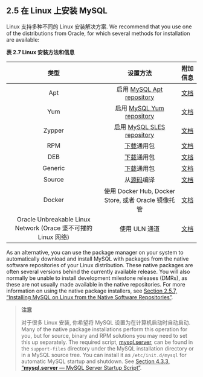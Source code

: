 ## 2.5 在 Linux 上安装 MySQL

Linux 支持多种不同的 Linux 安装解决方案. We recommend that you use one of the distributions from Oracle, for which several methods for installation are available:

**表 2.7 Linux 安装方法和信息**

| 类型 | 设置方法 | 附加信息 |
|:---:|:---:|:---:|
| Apt | 启用 [MySQL Apt repository](https://dev.mysql.com/downloads/repo/apt/) | [文档](https://dev.mysql.com/doc/refman/8.0/en/linux-installation-apt-repo.html) |
| Yum | 启用 [MySQL Yum repository](https://dev.mysql.com/downloads/repo/yum/) | [文档](https://dev.mysql.com/doc/refman/8.0/en/linux-installation-yum-repo.html) |
| Zypper | 启用 [MySQL SLES repository](https://dev.mysql.com/downloads/repo/suse/) | [文档](https://dev.mysql.com/doc/refman/8.0/en/linux-installation-sles-repo.html) |
| RPM | [下载](https://dev.mysql.com/downloads/mysql/)通用包 | [文档](https://dev.mysql.com/doc/refman/8.0/en/linux-installation-rpm.html) |
| DEB | [下载](https://dev.mysql.com/downloads/mysql/)通用包 | [文档](https://dev.mysql.com/doc/refman/8.0/en/linux-installation-debian.html) |
| Generic | [下载](https://dev.mysql.com/downloads/mysql/)通用包 | [文档](https://dev.mysql.com/doc/refman/8.0/en/binary-installation.html) |
| Source | 从[源码](https://dev.mysql.com/downloads/mysql/)编译 | [文档](https://dev.mysql.com/doc/refman/8.0/en/source-installation.html) |
| Docker | 使用 Docker Hub, Docker Store, 或者 Oracle 镜像托管 | [文档](https://dev.mysql.com/doc/refman/8.0/en/linux-installation-docker.html) |
| Oracle Unbreakable Linux Network (Orace 坚不可摧的 Linux 网络) | 使用 ULN 通道 | [文档](https://dev.mysql.com/doc/refman/8.0/en/uln-installation.html) |

As an alternative, you can use the package manager on your system to automatically download and install MySQL with packages from the native software repositories of your Linux distribution. These native packages are often several versions behind the currently available release. You will also normally be unable to install development milestone releases (DMRs), as these are not usually made available in the native repositories. For more information on using the native package installers, see [Section 2.5.7, “Installing MySQL on Linux from the Native Software Repositories”](https://dev.mysql.com/doc/refman/8.0/en/linux-installation-native.html).

> **注意**
> 
> 对于很多 Linux 安装, 你希望将 MySQL 设置为在计算机启动时自动启动. Many of the native package installations perform this operation for you, but for source, binary and RPM solutions you may need to set this up separately. The required script, [mysql.server](https://dev.mysql.com/doc/refman/8.0/en/mysql-server.html), can be found in the `support-files` directory under the MySQL installation directory or in a MySQL source tree. You can install it as `/etc/init.d/mysql` for automatic MySQL startup and shutdown. See [Section 4.3.3, “**mysql.server** — MySQL Server Startup Script”](https://dev.mysql.com/doc/refman/8.0/en/mysql-server.html).